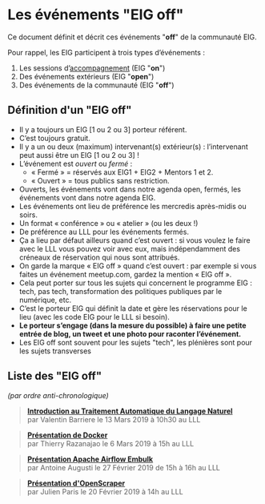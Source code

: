 # Les événements "EIG off"

Ce document définit et décrit ces événements "**off**" de la communauté EIG.

Pour rappel, les EIG participent à trois types d’événements :

1.  Les sessions d’[accompagnement](accompagnement.md) (EIG "**on**")
2.  Des événements extérieurs (EIG "**open**")
3.  Des événements de la communauté (EIG "**off**")

## Définition d'un "EIG off"

-   Il y a toujours un EIG [1 ou 2 ou 3] porteur référent.
-   C’est toujours gratuit.
-   Il y a un ou deux (maximum) intervenant(s) extérieur(s) : l’intervenant peut aussi être un EIG [1 ou 2 ou 3] !
-   L’événement est *ouvert* ou *fermé* :
    -   « Fermé » = réservés aux EIG1 + EIG2 + Mentors 1 et 2.
    -   « Ouvert » = tous publics sans restriction.
-   Ouverts, les événements vont dans notre agenda open, fermés, les événements vont dans notre agenda EIG.
-   Les événements ont lieu de préférence les mercredis après-midis ou soirs.
-   Un format « conférence » ou « atelier » (ou les deux !)
-   De préférence au LLL pour les événements fermés.
-   Ça a lieu par défaut ailleurs quand c’est ouvert : si vous voulez le faire avec le LLL vous pouvez voir avec eux, mais indépendamment des créneaux de réservation qui nous sont attribués.
-   On garde la marque « EIG off » quand c’est ouvert : par exemple si vous faites un événement meetup.com, gardez la mention « EIG off ».
-   Cela peut porter sur tous les sujets qui concernent le programme EIG : tech, pas tech, transformation des politiques publiques par le numérique, etc.
-   C’est le porteur EIG qui définit la date et gère les réservations pour le lieu (avec les code EIG pour le LLL si besoin).
-   **Le porteur s’engage (dans la mesure du possible) à faire une petite entrée de blog, un tweet et une photo pour raconter l’événement.**
-   Les EIG off sont souvent pour les sujets "tech", les plénières sont pour les sujets transverses

## Liste des "EIG off"
*(par ordre anti-chronologique)*

> [**Introduction au Traitement Automatique du Langage Naturel**](https://speakerdeck.com/eig2018/introduction-au-traitement-automatique-du-langage-naturel)<br/>
> par Valentin Barriere le 13 Mars 2019 à 10h30 au LLL

> [**Présentation de Docker**](https://speakerdeck.com/eig2018/presentation-docker-par-thierry-razanajao)<br/>
> par Thierry Razanajao le 6 Mars 2019 à 15h au LLL

> [**Présentation Apache Airflow Embulk**](https://speakerdeck.com/eig2018/apache-airflow-and-embulk)<br/>
> par Antoine Augusti le 27 Février 2019 de 15h à 16h au LLL
 
> [**Présentation d'OpenScraper**](https://github.com/entrepreneur-interet-general/OpenScraper)<br/>
> par Julien Paris le 20 Février 2019 à 14h au LLL
